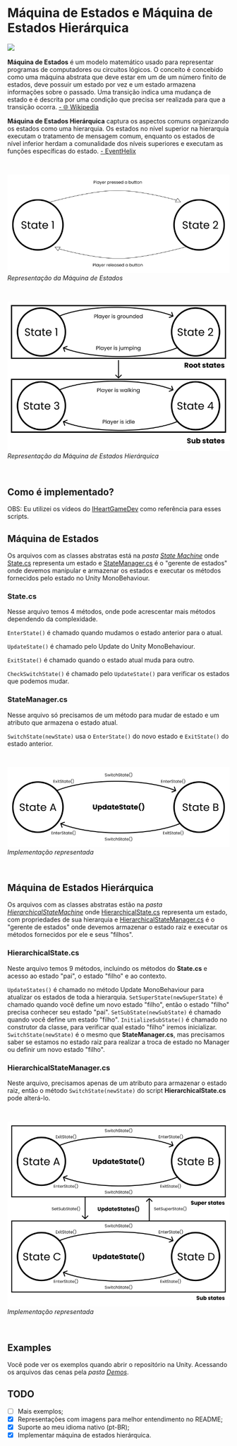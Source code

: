 # Máquina de Estados e Máquina de Estados Hierárquica
[![](https://img.shields.io/badge/lang-en-red)](README.md)

**Máquina de Estados** é um modelo matemático usado para representar programas de computadores ou circuitos lógicos. O conceito é concebido como uma máquina abstrata que deve estar em um de um número finito de estados, deve possuir um estado por vez e um estado armazena informações sobre o passado. Uma transição indica uma mudança de estado e é descrita por uma condição que precisa ser realizada para que a transição ocorra. [- 🌐 Wikipedia](https://pt.wikipedia.org/wiki/Máquina_de_estados_finita)

**Máquina de Estados Hierárquica** captura os aspectos comuns organizando os estados como uma hierarquia. Os estados no nível superior na hierarquia executam o tratamento de mensagem comum, enquanto os estados de nível inferior herdam a comunalidade dos níveis superiores e executam as funções específicas do estado. [- EventHelix](https://www.eventhelix.com/design-patterns/hierarchical-state-machine/)

<br />

![](Images/State%20Machine.png)
*Representação da Máquina de Estados*

<br />

![](Images/Hierarchical%20State%20Machine.png)
*Representação da Máquina de Estados Hierárquica*

<br />

## Como é implementado?
OBS: Eu utilizei os vídeos do [IHeartGameDev](https://www.youtube.com/watch?v=Vt8aZDPzRjI) como referência para esses scripts.

## Máquina de Estados
Os arquivos com as classes abstratas está na *pasta [State Machine](Assets/Scripts/State%20Machine)* onde [State.cs](Assets/Scripts/State%20Machine/State.cs) representa um estado e [StateManager.cs](Assets/Scripts/State%20Machine/StateManager.cs) é o "gerente de estados" onde devemos manipular e armazenar os estados e executar os métodos fornecidos pelo estado no Unity MonoBehaviour.

### State.cs
Nesse arquivo temos 4 métodos, onde pode acrescentar mais métodos dependendo da complexidade.

`EnterState()` é chamado quando mudamos o estado anterior para o atual.

`UpdateState()` é chamado pelo Update do Unity MonoBehaviour.

`ExitState()` é chamado quando o estado atual muda para outro.

`CheckSwitchState()` é chamado pelo `UpdateState()` para verificar os estados que podemos mudar.

### StateManager.cs
Nesse arquivo só precisamos de um método para mudar de estado e um atributo que armazena o estado atual.

`SwitchState(newState)` usa o `EnterState()` do novo estado e `ExitState()` do estado anterior.

<br />

![](Images/State%20Machine%20Implementation.png)
*Implementação representada*

<br />

## Máquina de Estados Hierárquica
Os arquivos com as classes abstratas estão na *pasta [HierarchicalStateMachine](Assets/Scripts/Hierarchical%20State%20Machine)* onde [HierarchicalState.cs](Assets/Scripts/Hierarchical%20State%20Machine/HierarchicalState.cs) representa um estado, com propriedades de sua hierarquia e [HierarchicalStateManager.cs](Assets/Scripts/Hierarchical%20State%20Machine/HierarchicalStateManager.cs) é o "gerente de estados" onde devemos armazenar o estado raiz e executar os métodos fornecidos por ele e seus "filhos".

### HierarchicalState.cs
Neste arquivo temos 9 métodos, incluindo os métodos do **State.cs** e acesso ao estado "pai", o estado "filho" e ao contexto.

`UpdateStates()` é chamado no método Update MonoBehaviour para atualizar os estados de toda a hierarquia.
`SetSuperState(newSuperState)` é chamado quando você define um novo estado "filho", então o estado "filho" precisa conhecer seu estado "pai".
`SetSubState(newSubState)` é chamado quando você define um estado "filho".
`InitializeSubState()` é chamado no construtor da classe, para verificar qual estado "filho" iremos inicializar.
`SwitchState(newState)` é o mesmo que **StateManager.cs**, mas precisamos saber se estamos no estado raiz para realizar a troca de estado no Manager ou definir um novo estado "filho".

### HierarchicalStateManager.cs
Neste arquivo, precisamos apenas de um atributo para armazenar o estado raiz, então o método `SwitchState(newState)` do script **HierarchicalState.cs** pode alterá-lo.

<br />

![](Images/Hierarchical%20State%20Machine%20Implementation.png)
*Implementação representada*

<br />

## Examples
Você pode ver os exemplos quando abrir o repositório na Unity. Acessando os arquivos das cenas pela *pasta [Demos](Assets/Demos)*.

## TODO
- [ ] Mais exemplos;
- [x] Representações com imagens para melhor entendimento no README;
- [x] Suporte ao meu idioma nativo (pt-BR);
- [x] Implementar máquina de estados hierárquica.